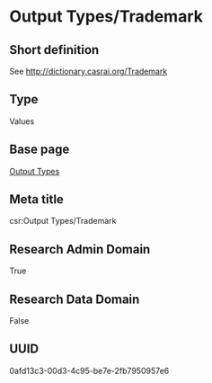 # Output Types/Trademark
## Short definition
See http://dictionary.casrai.org/Trademark
## Type
Values
## Base page
[Output Types](../../Picklists/Output%20Types.md)
## Meta title
csr:Output Types/Trademark
## Research Admin Domain
True
## Research Data Domain
False
## UUID
0afd13c3-00d3-4c95-be7e-2fb7950957e6

